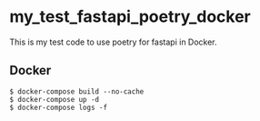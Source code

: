 # my_test_fastapi_poetry_docker

This is my test code to use poetry for fastapi in Docker.

## Docker

```
$ docker-compose build --no-cache
$ docker-compose up -d
$ docker-compose logs -f
```

